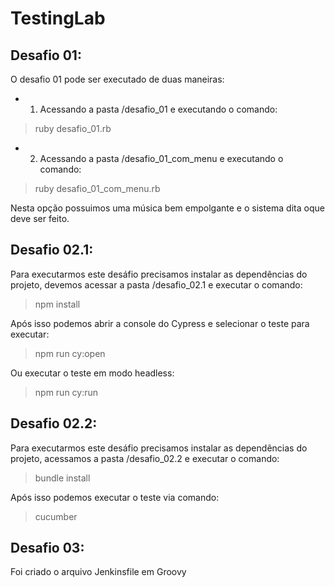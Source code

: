 # TestingLab

## Desafio 01:
O desafio 01 pode ser executado de duas maneiras:
* 1) Acessando a pasta /desafio_01 e executando o comando:
> ruby desafio_01.rb
* 2) Acessando a pasta /desafio_01_com_menu e executando o comando:
> ruby desafio_01_com_menu.rb

Nesta opção possuimos uma música bem empolgante e o sistema dita oque deve ser feito.

## Desafio 02.1:
Para executarmos este desáfio precisamos instalar as dependências do projeto, devemos acessar a pasta /desafio_02.1 e executar o comando:
> npm install

Após isso podemos abrir a console do Cypress e selecionar o teste para executar:
> npm run cy:open

Ou executar o teste em modo headless:
> npm run cy:run

## Desafio 02.2:
Para executarmos este desáfio precisamos instalar as dependências do projeto, acessamos a pasta /desafio_02.2 e executar o comando:
> bundle install

Após isso podemos executar o teste via comando:
> cucumber

## Desafio 03:
Foi criado o arquivo Jenkinsfile em Groovy